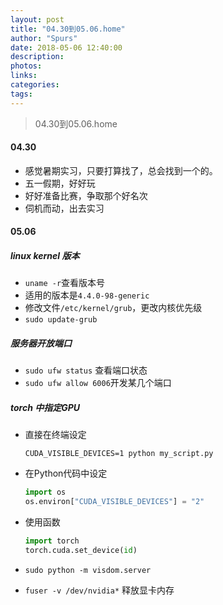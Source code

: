 ```yaml
---
layout: post
title: "04.30到05.06.home"
author: "Spurs"
date: 2018-05-06 12:40:00
description:
photos:
links:
categories:
tags:
---
```


> 04.30到05.06.home

<!-- more -->

#### 04.30

- 感觉暑期实习，只要打算找了，总会找到一个的。
- 五一假期，好好玩
- 好好准备比赛，争取那个好名次
- 伺机而动，出去实习


#### 05.06

##### linux kernel 版本

- `uname -r`查看版本号
- 适用的版本是`4.4.0-98-generic`
- 修改文件`/etc/kernel/grub`，更改内核优先级
- `sudo update-grub`

##### 服务器开放端口

- `sudo ufw status` 查看端口状态
- `sudo ufw allow 6006`开发某几个端口

##### torch 中指定GPU

- 直接在终端设定

  `CUDA_VISIBLE_DEVICES=1 python my_script.py`

- 在Python代码中设定

  ```python
  import os
  os.environ["CUDA_VISIBLE_DEVICES"] = "2"
  ```

- 使用函数

  ```python
  import torch
  torch.cuda.set_device(id)
  ```

- `sudo python -m visdom.server`

- `fuser -v /dev/nvidia*`​ 释放显卡内存